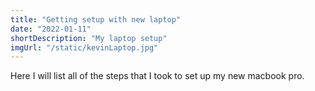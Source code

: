 ```yaml
---
title: "Getting setup with new laptop"
date: "2022-01-11"
shortDescription: "My laptop setup"
imgUrl: "/static/kevinLaptop.jpg"
---
```


Here I will list all of the steps that I took to set up my new macbook pro.
